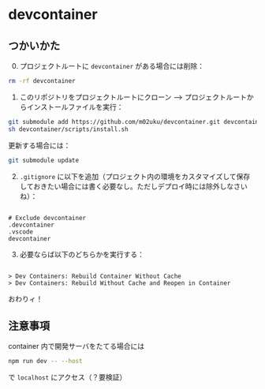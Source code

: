 # devcontainer

## つかいかた

0. プロジェクトルートに `devcontainer` がある場合には削除：

```bash
rm -rf devcontainer
```

1. このリポジトリをプロジェクトルートにクローン --> プロジェクトルートからインストールファイルを実行：

```bash
git submodule add https://github.com/m02uku/devcontainer.git devcontainer
sh devcontainer/scripts/install.sh
```

更新する場合には：

```bash
git submodule update
```

2. `.gitignore` に以下を追加（プロジェクト内の環境をカスタマイズして保存しておきたい場合には書く必要なし。ただしデプロイ時には除外しなさいね）：

```

# Exclude devcontainer
.devcontainer
.vscode
devcontainer

```

3. 必要ならば以下のどちらかを実行する：

```

> Dev Containers: Rebuild Container Without Cache
> Dev Containers: Rebuild Without Cache and Reopen in Container

```

おわりィ！

## 注意事項

container 内で開発サーバをたてる場合には

```bash
npm run dev -- --host
```

で `localhost` にアクセス（？要検証）
